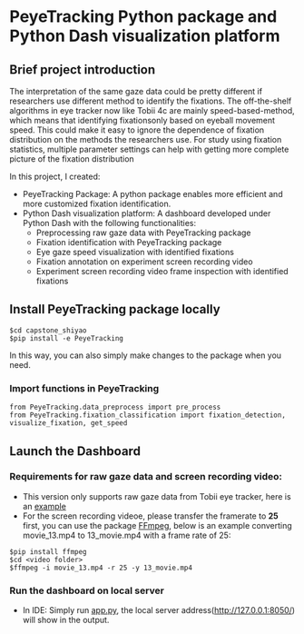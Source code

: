 # PeyeTracking Python package and Python Dash visualization platform

## Brief project introduction
The interpretation of the same gaze data could be pretty different if researchers use different method to identify the fixations. The off-the-shelf algorithms in eye tracker now like Tobii 4c are mainly speed-based-method, which means that identifying fixationsonly based on eyeball movement speed. This could make it easy to ignore the dependence of fixation distribution on the methods the researchers use. For study using fixation statistics, multiple parameter settings can help with
getting more complete picture of the fixation distribution

In this project, I created:
* PeyeTracking Package: A python package enables more efficient and more customized fixation identification.
* Python Dash visualization platform: A dashboard developed under Python Dash with the following functionalities:
  * Preprocessing raw gaze data with PeyeTracking package
  * Fixation identification with PeyeTracking package
  * Eye gaze speed visualization with identified fixations
  * Fixation annotation on experiment screen recording video
  * Experiment screen recording video frame inspection with identified fixations

## Install PeyeTracking package locally

```
$cd capstone_shiyao
$pip install -e PeyeTracking
```

In this way, you can also simply make changes to the package when you need.

### Import functions in PeyeTracking
```
from PeyeTracking.data_preprocess import pre_process
from PeyeTracking.fixation_classification import fixation_detection, visualize_fixation, get_speed
```
## Launch the Dashboard
### Requirements for raw gaze data and screen recording video:
* This version only supports raw gaze data from Tobii eye tracker, here is an [example](https://github.com/shiyaol/capstone_shiyao/blob/main/example_data)
* For the screen recording videoe, please transfer the framerate to **25** first, you can use the package [FFmpeg](https://www.ffmpeg.org/), below is an example converting movie_13.mp4 to 13_movie.mp4 with a frame rate of 25:

```
$pip install ffmpeg
$cd <video folder>
$ffmpeg -i movie_13.mp4 -r 25 -y 13_movie.mp4
```

### Run the dashboard on local server
* In IDE: Simply run [app.py](https://github.com/shiyaol/capstone_shiyao/blob/main/gaze_app/app.py), the local server address(http://127.0.0.1:8050/) will show in the output.

